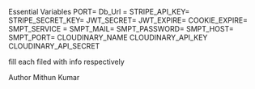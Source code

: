 Essential Variables
 PORT= 
 Db_Url = 
 STRIPE_API_KEY= 
 STRIPE_SECRET_KEY= 
 JWT_SECRET= 
 JWT_EXPIRE= 
 COOKIE_EXPIRE= 
 SMPT_SERVICE = 
 SMPT_MAIL= 
 SMPT_PASSWORD= 
 SMPT_HOST= 
 SMPT_PORT= 
 CLOUDINARY_NAME 
 CLOUDINARY_API_KEY 
 CLOUDINARY_API_SECRET 

 fill each filed with info respectively

Author
Mithun Kumar